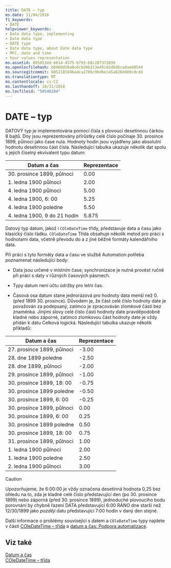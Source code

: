 ```yaml
---
title: DATE – typ
ms.date: 11/04/2016
f1_keywords:
- DATE
helpviewer_keywords:
- Date data type, implementing
- Date data type
- DATE type
- Date data type, about Date data type
- MFC, date and time
- hour values representation
ms.assetid: 695853ed-b614-4575-b793-b8c287372038
ms.openlocfilehash: b8460d50a0c6cbd4b213e45c62d8d6cadae68544
ms.sourcegitcommit: 6052185696adca270bc9bdbec45a626dd89cdcdd
ms.translationtype: MT
ms.contentlocale: cs-CZ
ms.lasthandoff: 10/31/2018
ms.locfileid: "50548184"
---
```

# <a name="date-type"></a>DATE – typ

DATOVÝ typ je implementována pomocí čísla s plovoucí desetinnou čárkou 8 bajtů. Dny jsou reprezentovány přírůstky celé číslo počínaje 30. prosince 1899, půlnoci jako čase nula. Hodnoty hodin jsou vyjádřeny jako absolutní hodnotu desetinnou část čísla. Následující tabulka ukazuje několik dat spolu s jejich číselný ekvivalent typu datum:

|Datum a čas|Reprezentace|
|-------------------|--------------------|
|30. prosince 1899, půlnoci|0.00|
|1. ledna 1900 půlnoci|2.00|
|4. ledna 1900 půlnoci|5.00|
|4. ledna 1900, 6: 00|5.25|
|4. ledna 1900 poledne|5.50|
|4. ledna 1900, 9 do 21 hodin|5.875|

Datový typ datum, jakož i `COleDateTime` třídy, představuje data a času jako klasický číslo řádku. `COleDateTime` Třída obsahuje několik metod pro práci s hodnotami data, včetně převodu do a z jiné běžné formáty kalendářního data.

Při práci s tyto formáty data a času ve službě Automation potřeba poznamenat následující body:

- Data jsou určené v místním čase; synchronizace je nutné provést ručně při práci s daty v různých časových pásmech.

- Typy datum není účtu údržby pro letní čas.

- Časová osa datum stane jednorázová pro hodnoty data menší než 0. (před 1899 30. prosince). Důvodem je, že část celé číslo hodnoty date je považován za podepsaný, zatímco je zpracováván zlomkové části bez znaménka. Jinými slovy celé číslo části hodnoty date pravděpodobně kladné nebo záporné, zatímco zlomkovou část hodnoty date je vždy přidán k datu Celková logická. Následující tabulka ukazuje několik příkladů:

|Datum a čas|Reprezentace|
|-------------------|--------------------|
|27. prosince 1899, půlnoci|-3.00|
|28. dne 1899 poledne|-2.50|
|28. dne 1899, půlnoci|-2.00|
|29. prosince 1899, půlnoci|-1.00|
|30. prosince 1899, 18: 00|-0.75|
|30. prosince 1899 poledne|-0.50|
|30. prosince 1899, 6: 00|-0.25|
|30. prosince 1899, půlnoci|0.00|
|30. prosince 1899, 6: 00|0.25|
|30. prosince 1899 poledne|0.50|
|30. prosince 1899, 18: 00|0.75|
|31. prosince 1899, půlnoci|1.00|
|1. ledna 1900 půlnoci|2.00|
|1. ledna 1900 poledne|2.50|
|2. ledna 1900 půlnoci|3.00|

> [!CAUTION]
>  Upozorňujeme, že 6:00:00 je vždy označena desetinná hodnota 0,25 bez ohledu na to, zda je kladné celé číslo představující den (po 30. prosince 1899) nebo záporná (před 30. prosince 1899), jednoduché plovoucího bodu porovnání by chybně řazení DATA představující 6:00 RÁNO dne starší než 12/30/1899 jako *později* datu představující 7:00 hodin v daný den stejné.

Další informace o problémy související s datem a `COleDateTime` typy najdete v části [COleDateTime – třída](../atl-mfc-shared/reference/coledatetime-class.md) a [datum a čas: Podpora automatizace](../atl-mfc-shared/date-and-time-automation-support.md).

## <a name="see-also"></a>Viz také

[Datum a čas](../atl-mfc-shared/date-and-time.md)<br/>
[COleDateTime – třída](../atl-mfc-shared/reference/coledatetime-class.md)

